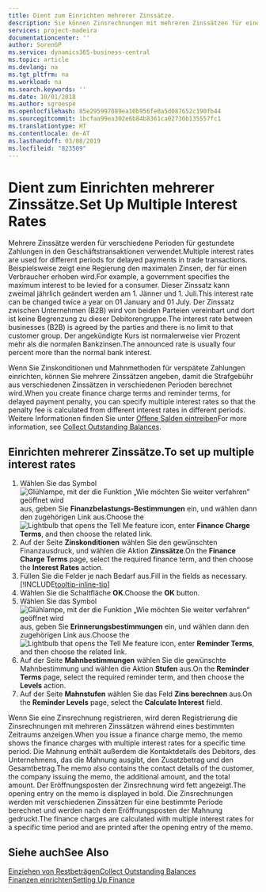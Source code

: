 ```yaml
---
title: Dient zum Einrichten mehrerer Zinssätze.
description: Sie können Zinsrechnungen mit mehreren Zinssätzen für eine bestimmte Periode berechnen. Die Zinsberechnung ist für alle finanziellen Belastungen, nur mit Veränderung des Zinssatzes für eine bestimmte Periode ähnlich.
services: project-madeira
documentationcenter: ''
author: SorenGP
ms.service: dynamics365-business-central
ms.topic: article
ms.devlang: na
ms.tgt_pltfrm: na
ms.workload: na
ms.search.keywords: ''
ms.date: 10/01/2018
ms.author: sgroespe
ms.openlocfilehash: 85e295997089ea10b956fe0a5d087652c190fb44
ms.sourcegitcommit: 1bcfaa99ea302e6b84b8361ca02730b135557fc1
ms.translationtype: HT
ms.contentlocale: de-AT
ms.lasthandoff: 03/08/2019
ms.locfileid: "823509"
---
```

# <a name="set-up-multiple-interest-rates"></a><span data-ttu-id="bfebf-104">Dient zum Einrichten mehrerer Zinssätze.</span><span class="sxs-lookup"><span data-stu-id="bfebf-104">Set Up Multiple Interest Rates</span></span>
<span data-ttu-id="bfebf-105">Mehrere Zinssätze werden für verschiedene Perioden für gestundete Zahlungen in den Geschäftstransaktionen verwendet.</span><span class="sxs-lookup"><span data-stu-id="bfebf-105">Multiple interest rates are used for different periods for delayed payments in trade transactions.</span></span> <span data-ttu-id="bfebf-106">Beispielsweise zeigt eine Regierung den maximalen Zinsen, der für einen Verbraucher erhoben wird.</span><span class="sxs-lookup"><span data-stu-id="bfebf-106">For example, a government specifies the maximum interest to be levied for a consumer.</span></span> <span data-ttu-id="bfebf-107">Dieser Zinssatz kann zweimal jährlich geändert werden am 1. Jänner und 1. Juli.</span><span class="sxs-lookup"><span data-stu-id="bfebf-107">This interest rate can be changed twice a year on 01 January and 01 July.</span></span> <span data-ttu-id="bfebf-108">Der Zinssatz zwischen Unternehmen (B2B) wird von beiden Parteien vereinbart und dort ist keine Begrenzung zu dieser Debitorengruppe.</span><span class="sxs-lookup"><span data-stu-id="bfebf-108">The interest rate between businesses (B2B) is agreed by the parties and there is no limit to that customer group.</span></span> <span data-ttu-id="bfebf-109">Der angekündigte Kurs ist normalerweise vier Prozent mehr als die normalen Bankzinsen.</span><span class="sxs-lookup"><span data-stu-id="bfebf-109">The announced rate is usually four percent more than the normal bank interest.</span></span>

<span data-ttu-id="bfebf-110">Wenn Sie Zinskonditionen und Mahnmethoden für verspätete Zahlungen einrichten, können Sie mehrere Zinssätzen angeben, damit die Strafgebühr aus verschiedenen Zinssätzen in verschiedenen Perioden berechnet wird.</span><span class="sxs-lookup"><span data-stu-id="bfebf-110">When you create finance charge terms and reminder terms, for delayed payment penalty, you can specify multiple interest rates so that the penalty fee is calculated from different interest rates in different periods.</span></span> <span data-ttu-id="bfebf-111">Weitere Informationen finden Sie unter [Offene Salden eintreiben](receivables-collect-outstanding-balances.md)</span><span class="sxs-lookup"><span data-stu-id="bfebf-111">For more information, see [Collect Outstanding Balances](receivables-collect-outstanding-balances.md).</span></span>

## <a name="to-set-up-multiple-interest-rates"></a><span data-ttu-id="bfebf-112">Einrichten mehrerer Zinssätze.</span><span class="sxs-lookup"><span data-stu-id="bfebf-112">To set up multiple interest rates</span></span>  
1.  <span data-ttu-id="bfebf-113">Wählen Sie das Symbol ![Glühlampe, mit der die Funktion „Wie möchten Sie weiter verfahren“ geöffnet wird](media/ui-search/search_small.png "Wie möchten Sie weiter verfahren?") aus, geben Sie **Finanzbelastungs-Bestimmungen** ein, und wählen dann den zugehörigen Link aus.</span><span class="sxs-lookup"><span data-stu-id="bfebf-113">Choose the ![Lightbulb that opens the Tell Me feature](media/ui-search/search_small.png "Tell me what you want to do") icon, enter **Finance Charge Terms**, and then choose the related link.</span></span>  
2.  <span data-ttu-id="bfebf-114">Auf der Seite **Zinskonditionen** wählen Sie den gewünschten Finanzausdruck, und wählen die Aktion **Zinssätze**.</span><span class="sxs-lookup"><span data-stu-id="bfebf-114">On the **Finance Charge Terms** page, select the required finance term, and then choose the **Interest Rates** action.</span></span>  
3.  <span data-ttu-id="bfebf-115">Füllen Sie die Felder je nach Bedarf aus.</span><span class="sxs-lookup"><span data-stu-id="bfebf-115">Fill in the fields as necessary.</span></span> [!INCLUDE[tooltip-inline-tip](includes/tooltip-inline-tip_md.md)]
4.  <span data-ttu-id="bfebf-116">Wählen Sie die Schaltfläche **OK**.</span><span class="sxs-lookup"><span data-stu-id="bfebf-116">Choose the **OK** button.</span></span>  
5.  <span data-ttu-id="bfebf-117">Wählen Sie das Symbol ![Glühlampe, mit der die Funktion „Wie möchten Sie weiter verfahren“ geöffnet wird](media/ui-search/search_small.png "Wie möchten Sie weiter verfahren?") aus, geben Sie **Erinnerungsbestimmungen** ein, und wählen dann den zugehörigen Link aus.</span><span class="sxs-lookup"><span data-stu-id="bfebf-117">Choose the ![Lightbulb that opens the Tell Me feature](media/ui-search/search_small.png "Tell me what you want to do") icon, enter **Reminder Terms**, and then choose the related link.</span></span>  
6.  <span data-ttu-id="bfebf-118">Auf der Seite **Mahnbestimmungen** wählen Sie die gewünschte Mahnbestimmung und wählen die Aktion **Stufen** aus.</span><span class="sxs-lookup"><span data-stu-id="bfebf-118">On the **Reminder Terms** page, select the required reminder term, and then choose the **Levels** action.</span></span>  
7.  <span data-ttu-id="bfebf-119">Auf der Seite **Mahnstufen** wählen Sie das Feld **Zins berechnen** aus.</span><span class="sxs-lookup"><span data-stu-id="bfebf-119">On the **Reminder Levels** page, select the **Calculate Interest** field.</span></span>  

<span data-ttu-id="bfebf-120">Wenn Sie eine Zinsrechnung registrieren, wird deren Registrierung die Zinsrechnungen mit mehreren Zinssätzen während eines bestimmten Zeitraums anzeigen.</span><span class="sxs-lookup"><span data-stu-id="bfebf-120">When you issue a finance charge memo, the memo shows the finance charges with multiple interest rates for a specific time period.</span></span> <span data-ttu-id="bfebf-121">Die Mahnung enthält außerdem die Kontaktdetails des Debitors, des Unternehmens, das die Mahnung ausgibt, den Zusatzbetrag und den Gesamtbetrag.</span><span class="sxs-lookup"><span data-stu-id="bfebf-121">The memo also contains the contact details of the customer, the company issuing the memo, the additional amount, and the total amount.</span></span> <span data-ttu-id="bfebf-122">Der Eröffnungsposten der Zinsrechnung wird fett angezeigt.</span><span class="sxs-lookup"><span data-stu-id="bfebf-122">The opening entry on the memo is displayed in bold.</span></span> <span data-ttu-id="bfebf-123">Die Zinsrechnungen werden mit verschiedenen Zinssätzen für eine bestimmte Periode berechnet und werden nach dem Eröffnungsposten der Mahnung gedruckt.</span><span class="sxs-lookup"><span data-stu-id="bfebf-123">The finance charges are calculated with multiple interest rates for a specific time period and are printed after the opening entry of the memo.</span></span>  

## <a name="see-also"></a><span data-ttu-id="bfebf-124">Siehe auch</span><span class="sxs-lookup"><span data-stu-id="bfebf-124">See Also</span></span>  
[<span data-ttu-id="bfebf-125">Einziehen von Restbeträgen</span><span class="sxs-lookup"><span data-stu-id="bfebf-125">Collect Outstanding Balances</span></span>](receivables-collect-outstanding-balances.md)  
[<span data-ttu-id="bfebf-126">Finanzen einrichten</span><span class="sxs-lookup"><span data-stu-id="bfebf-126">Setting Up Finance</span></span>](finance-setup-finance.md)
